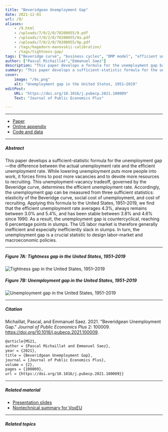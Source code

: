 ```yaml
---
title: "Beveridgean Unemployment Gap" 
date: 2021-12-01
url: /9/
aliases:
    - /9.html
    - /uploads/7/0/2/0/70200055/9.pdf
    - /uploads/7/0/2/0/70200055/9a.pdf
    - /uploads/7/0/2/0/70200055/9p.pdf
    - /tags/hagedorn-manovskii-calibration/
    - /tags/tightness-gap/
tags: ["Beveridge curve", "business cycles", "DMP model", "efficient unemployment",  "Hosios condition", "market tightness", "sufficient statistics", "unemployment gap"]
author: ["Pascal Michaillat","Emmanuel Saez"]
description: "This paper develops a formula for the unemployment gap based on the Beveridge curve. In the US the gap is countercyclical. Published in JPubE Plus, 2021."
summary: "This paper develops a sufficient-statistic formula for the unemployment gap. The formula depends on the elasticity of the Beveridge curve, cost of unemployment, and recruiting cost. In the United States the unemployment gap is countercyclical and often positive." 
cover:
    image: "/9s.png"
    alt: "Unemployment gap in the United States, 1951–2019"
editPost:
    URL: "https://doi.org/10.1016/j.pubecp.2021.100009"
    Text: "Journal of Public Economics Plus"

---
```


---

+ [Paper](/9.pdf)
+ [Online appendix](/9a.pdf)
+ [Code and data](https://github.com/pmichaillat/unemployment-gap)

---

##### Abstract

This paper develops a sufficient-statistic formula for the unemployment gap—the difference between the actual unemployment rate and the efficient unemployment rate. While lowering unemployment puts more people into work, it forces firms to post more vacancies and to devote more resources to recruiting. This unemployment-vacancy tradeoff, governed by the Beveridge curve, determines the efficient unemployment rate. Accordingly, the unemployment gap can be measured from three sufficient statistics: elasticity of the Beveridge curve, social cost of unemployment, and cost of recruiting. Applying this formula to the United States, 1951–2019, we find that the efficient unemployment rate averages 4.3%, always remains between 3.0% and 5.4%, and has been stable between 3.8% and 4.6% since 1990. As a result, the unemployment gap is countercyclical, reaching 6 percentage points in slumps. The US labor market is therefore generally inefficient and especially inefficiently slack in slumps. In turn, the unemployment gap is a crucial statistic to design labor-market and macroeconomic policies.

---

##### Figure 7A: Tightness gap in the United States, 1951–2019

![Tightness gap in the United States, 1951–2019](/9a.png)

##### Figure 7B: Unemployment gap in the United States, 1951–2019

![Unemployment gap in the United States, 1951–2019](/9b.png)

---

##### Citation

Michaillat, Pascal, and Emmanuel Saez. 2021. "Beveridgean Unemployment Gap." *Journal of Public Economics Plus* 2: 100009. https://doi.org/10.1016/j.pubecp.2021.100009.

```latex
@article{MS21,
author = {Pascal Michaillat and Emmanuel Saez},
year = {2021},
title = {Beveridgean Unemployment Gap},
journal = {Journal of Public Economics Plus},
volume = {2},
pages = {100009},
url = {https://doi.org/10.1016/j.pubecp.2021.100009}}
```

---

##### Related material

+ [Presentation slides](/9p.pdf)
+ [Nontechnical summary for VoxEU](https://cepr.org/voxeu/columns/keeping-track-unemployment-gap)

---

##### Related topics
